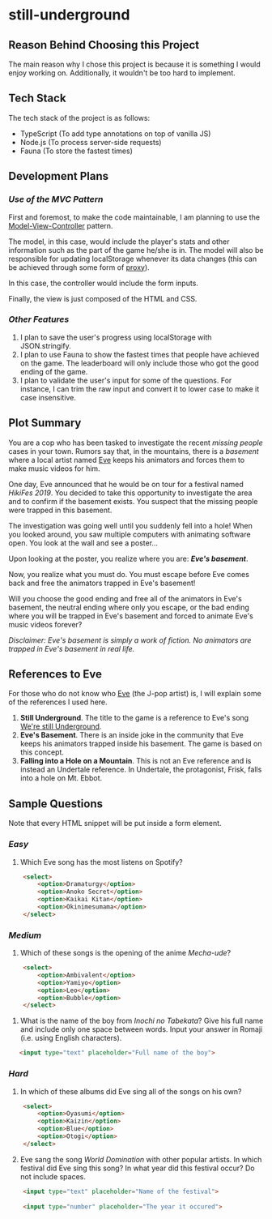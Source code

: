 # **still-underground**

## **Reason Behind Choosing this Project**

The main reason why I chose this project is because it is something I would enjoy working on. Additionally, it wouldn't be too hard to implement.

## **Tech Stack**

The tech stack of the project is as follows:
- TypeScript (To add type annotations on top of vanilla JS)
- Node.js (To process server-side requests)
- Fauna (To store the fastest times)
  
## **Development Plans**

### ***Use of the MVC Pattern***

First and foremost, to make the code maintainable, I am planning to use the [Model-View-Controller](https://en.wikipedia.org/wiki/Model%E2%80%93view%E2%80%93controller) pattern.

The model, in this case, would include the player's stats and other information such as the part of the game he/she is in. The model will also be responsible for updating localStorage whenever its data changes (this can be achieved through some form of [proxy](https://developer.mozilla.org/en-US/docs/Web/JavaScript/Reference/Global_Objects/Proxy)).

In this case, the controller would include the form inputs.

Finally, the view is just composed of the HTML and CSS.

### ***Other Features***
1. I plan to save the user's progress using localStorage with JSON.stringify.
2. I plan to use Fauna to show the fastest times that people have achieved on the game. The leaderboard will only include those who got the good ending of the game.
3. I plan to validate the user's input for some of the questions. For instance, I can trim the raw input and convert it to lower case to make it case insensitive.

## **Plot Summary**

You are a cop who has been tasked to investigate the recent *missing people* cases in your town. Rumors say that, in the mountains, there is a *basement* where a local artist named [Eve](https://en.wikipedia.org/wiki/Eve_(Japanese_singer)) keeps his animators and forces them to make music videos for him.

One day, Eve announced that he would be on tour for a festival named *HikiFes 2019*. You decided to take this opportunity to investigate the area and to confirm if the basement exists. You suspect that the missing people were trapped in this basement.

The investigation was going well until you suddenly fell into a hole! When you looked around, you saw multiple computers with animating software open. You look at the wall and see a poster...

Upon looking at the poster, you realize where you are: ***Eve's basement***.

Now, you realize what you must do. You must escape before Eve comes back and free the animators trapped in Eve's basement!

Will you choose the good ending and free all of the animators in Eve's basement, the neutral ending where only you escape, or the bad ending where you will be trapped in Eve's basement and forced to animate Eve's music videos forever?

*Disclaimer: Eve's basement is simply a work of fiction. No animators are trapped in Eve's basement in real life.*
## **References to Eve**

For those who do not know who [Eve](https://en.wikipedia.org/wiki/Eve_(Japanese_singer)) (the J-pop artist) is, I will explain some of the references I used here.

1. **Still Underground**. The title to the game is a reference to Eve's song [We're still Underground](https://www.youtube.com/watch?v=nBteO-bU78Y).
2. **Eve's Basement**. There is an inside joke in the community that Eve keeps his animators trapped inside his basement. The game is based on this concept.
3. **Falling into a Hole on a Mountain**. This is not an Eve reference and is instead an Undertale reference. In Undertale, the protagonist, Frisk, falls into a hole on Mt. Ebbot.
## **Sample Questions**

Note that every HTML snippet will be put inside a form element.

### ***Easy***

1. Which Eve song has the most listens on Spotify?

```HTML
    <select>
        <option>Dramaturgy</option>
        <option>Anoko Secret</option>
        <option>Kaikai Kitan</option>
        <option>Okinimesumama</option>
    </select>
```

### ***Medium***

1. Which of these songs is the opening of the anime *Mecha-ude*?
```HTML
    <select>
        <option>Ambivalent</option>
        <option>Yamiyo</option>
        <option>Leo</option>
        <option>Bubble</option>
    </select>
```
1. What is the name of the boy from *Inochi no Tabekata*? Give his full name and include only one space between words. Input your answer in Romaji (i.e. using English characters).
```HTML
   <input type="text" placeholder="Full name of the boy">
```
### ***Hard***

1. In which of these albums did Eve sing all of the songs on his own?
    
```HTML
    <select>
        <option>Oyasumi</option>
        <option>Kaizin</option>
        <option>Blue</option>
        <option>Otogi</option>
    </select>
```
2. Eve sang the song *World Domination* with other popular artists. In which festival did Eve sing this song? In what year did this festival occur? Do not include spaces.

```HTML
    <input type="text" placeholder="Name of the festival">
    
    <input type="number" placeholder="The year it occured">
```